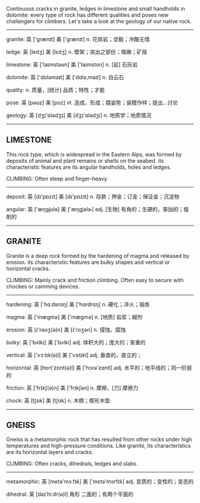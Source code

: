 Continuous cracks in granite, ledges in limestone and small handholds in dolomite: every type of rock has different qualities and poses new challengers for climbers. Let's take a look at the geology of our native rock.

----
granite: 英 ['grænɪt] 美 ['grænɪt] n. 花岗岩；坚毅；冷酷无情

ledge: 英 [ledʒ] 美 [lɛdʒ] n. 壁架；突出之部份；暗礁；矿层

limestone: 英 ['laɪmstəʊn] 美 ['laɪmston] n. [岩] 石灰岩

dolomite: 英 ['dɒləmaɪt] 美 ['dɑlə,maɪt] n. 白云石

quality: n. 质量，[统计] 品质；特性；才能

pose: 英 [pəʊz] 美 [poz] vt. 造成，形成；摆姿势；装模作样；提出…讨论

geology: 英 [dʒɪ'ɒlədʒɪ] 美 [dʒɪ'ɑlədʒi] n. 地质学；地质情况

----
LIMESTONE
----
This rock type, which is widespread in the Eastern Alps, was formed by deposits of animal and plant remains or shells on the seabed. its characteristic features are its angular handholds, holes and ledges.

CLIMBING: Often steep and finger-heavy.

----
deposit: 英 [dɪ'pɒzɪt] 美 [dɪ'pɑzɪt] n. 存款；押金；订金；保证金；沉淀物

angular: 英 ['æŋgjʊlə] 美 ['æŋɡjəlɚ] adj. [生物] 有角的；生硬的，笨拙的；瘦削的

----
GRANITE
----
Granite is a deep rock formed by the hardening of magma and released by erosion. its characteristic features are bulky shapes and vertical or horizontal cracks.

CLIMBING: Mainly crack and friction climbing. Often easy to secure with chockes or camming devices.

----
hardening: 英 ['hɑːdənɪŋ] 美 ['hɑrdnɪŋ]   n. 硬化；淬火；锻炼  

magma: 英 ['mægmə] 美 ['mæɡmə] n. [地质] 岩浆；糊剂

erosion: 英 [ɪ'rəʊʒ(ə)n] 美 [ɪ'roʒən] n. 侵蚀，腐蚀

bulky: 英 ['bʌlkɪ] 美 ['bʌlki] adj. 体积大的；庞大的；笨重的

vertical: 英 ['vɜːtɪk(ə)l] 美 ['vɝtɪkl] adj. 垂直的，直立的；

horizontal: 英 [hɒrɪ'zɒnt(ə)l] 美 ['hɔrə'zɑntl] adj. 水平的；地平线的；同一阶层的

friction: 英 ['frɪkʃ(ə)n] 美 ['frɪkʃən] n. 摩擦，[力] 摩擦力

chock: 英 [tʃɒk] 美 [tʃɑk] n. 木楔；楔形木垫

----
GNEISS
----
Gneiss is a metamorphic rock that has resulted from other rocks under high temperatures and high-pressure conditions. Like granite, its characteristics are its horizontal layers and cracks.

CLIMBING: Often cracks, dihedrals, ledges and slabs.

----
metamorphic: 英 [metə'mɔːfɪk] 美 ['mɛtə'mɔrfɪk] adj. 变质的；变性的；变态的

dihedral: 英 [daɪ'hiːdr(ə)l] 角形 二面的；有两个平面的
